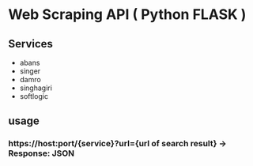 # Web Scraping API ( Python FLASK )

## Services
- abans
- singer
- damro
- singhagiri
- softlogic

## usage

### https://host:port/{service}?url={url of search result} -> Response: JSON
